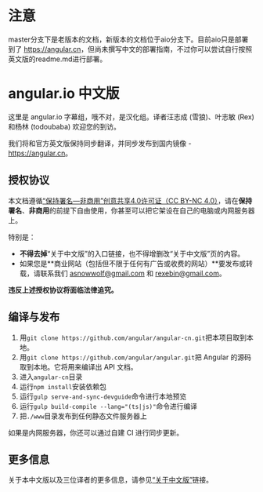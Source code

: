 # 注意

master分支下是老版本的文档，新版本的文档位于aio分支下。目前aio只是部署到了 <https://angular.cn>，但尚未撰写中文的部署指南，不过你可以尝试自行按照英文版的readme.md进行部署。

# angular.io 中文版

这里是 angular.io 字幕组，哦不对，是汉化组。译者汪志成 (雪狼)、叶志敏 (Rex) 和杨林 (todoubaba) 欢迎您的到访。

我们将和官方英文版保持同步翻译，并同步发布到国内镜像 - <https://angular.cn>。

## 授权协议

本文档遵循[“保持署名—非商用”创意共享4.0许可证（CC BY-NC 4.0）](http://creativecommons.org/licenses/by-nc/4.0/deed.zh)，请在**保持署名**、**非商用**的前提下自由使用，你甚至可以把它架设在自己的电脑或内网服务器上。

特别是：

- **不得去掉**“关于中文版”的入口链接，也不得增删改“关于中文版”页的内容。
- 如果您是**商业网站（包括但不限于任何有广告或收费的网站）**要发布或转载，请联系我们 <asnowwolf@gmail.com> 和 <rexebin@gmail.com>。

**违反上述授权协议将面临法律追究。**

## 编译与发布

1. 用`git clone https://github.com/angular/angular-cn.git`把本项目取到本地。
1. 用`git clone https://github.com/angular/angular.git`把 Angular 的源码取到本地。它将用来编译出 API 文档。
1. 进入`angular-cn`目录
1. 运行`npm install`安装依赖包
1. 运行`gulp serve-and-sync-devguide`命令进行本地预览
1. 运行`gulp build-compile --lang="(ts|js)"`命令进行编译
1. 把`./www`目录发布到任何静态文件服务器上

如果是内网服务器，你还可以通过自建 CI 进行同步更新。

## 更多信息

关于本中文版以及三位译者的更多信息，请参见[“关于中文版”](https://angular.cn/translate/cn/home.html)链接。
